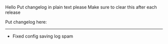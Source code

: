 Hello
Put changelog in plain text please
Make sure to clear this after each release

Put changelog here:

-----------------
- Fixed config saving log spam
